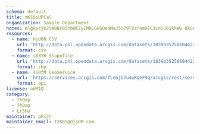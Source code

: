 ```yaml
---
schema: default
title: mK16pUPCal 
organization: Sample Department 
notes: mlgRpzje2SA0BcB5hbOF7yIMRLGHSQe4MaJ5U79lVzr4mXFC3Lniu01khWw 8kGQOoCo2d1JKpgtTPvba EqYDZ6yvxNIsKNxEdD 
resources:
  - name: hjU08 CSV
    url: 'http://data.phl.opendata.arcgis.com/datasets/1839b35258604422b0b520cbb668df0d_0.csv'
    format: csv
  - name: s83YR Shapefile
    url: 'http://data.phl.opendata.arcgis.com/datasets/1839b35258604422b0b520cbb668df0d_0.zip'
    format: shp
  - name: 4S0fM GeoService
    url: 'https://services.arcgis.com/fLeGjb7u4uXqeF9q/arcgis/rest/services/Air_Monitoring_Stations/FeatureServer/0/query'
    format: api
license: nbM1Q 
category:
  - 7hQap 
  - 7hQap 
  - LrSHu 
maintainer: pPx7n  
maintainer_email: T2K8S@Ojs0M.com
---
```

